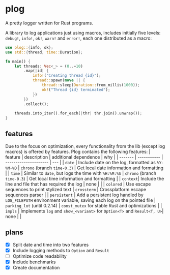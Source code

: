 # plog
A pretty logger written for Rust programs.

A library to log applications just using macros, includes initially five levels: `debug!`, `info!`, `ok!`, `warn!` and `error!`, each one distributed as a macro:
```rust
use plog::{info, ok};
use std::{thread, time::Duration};

fn main() {
    let threads: Vec<_> = (0..=10)
        .map(|id| {
            info!("Creating thread {id}");
            thread::spawn(move || {
                thread::sleep(Duration::from_millis(1000));
                ok!("Thread {id} terminated");
            })
        })
        .collect();
        
    threads.into_iter().for_each(|thr| thr.join().unwrap());
}
```

## features

Due to the focus on optimization, every functionality from the lib (except log macros) is offered by features. Plog contains the following features:
| feature | description | additional dependence | why |
| ------- | ----------- | --------------------- | --- |
| `date` | Include date on the log, formatted as `%Y-%M-%D` | `chrono` (branch `time-0.3`) | Get local date information and formatting |
| `time` | Similar to `date`, but logs the time with `%H:%M:%S` | `chrono` (branch `time-0.3`) | Get local time information and formatting |
| `context`| Include the line and file that has required the log | none | |
| `colored` | Use escape sequences to print stylized text | `crossterm` | Crossplatform escape sequences parser |
| `persistent` | Add a persistent log handled by `LOG_FILEPATH` environment variable, saving each log on the pointed file | `parking_lot` (until 0.2.14) | `const_mutex` for stable Rust and optimizations |
| `impls` | Implements `log` and `show_<variant>` for `Option<T>` and `Result<T, U>`| none | |

## plans
- [X] Split date and time into two features
- [X] Include logging methods to `Option` and `Result`
- [ ] Optimize code readability
- [X] Include benchmarks
- [X] Create documentation
